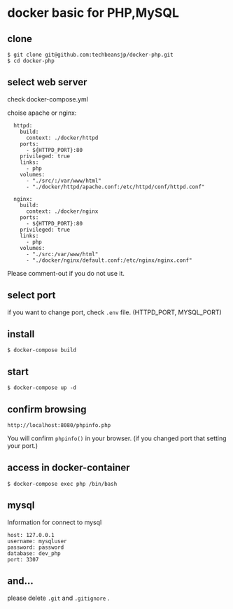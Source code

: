 # docker basic for PHP,MySQL

## clone

```
$ git clone git@github.com:techbeansjp/docker-php.git
$ cd docker-php
```

## select web server 

check docker-compose.yml

choise apache or nginx: 

```
  httpd:
    build:
      context: ./docker/httpd
    ports:
      - ${HTTPD_PORT}:80
    privileged: true
    links:
      - php
    volumes:
      - "./src/:/var/www/html"
      - "./docker/httpd/apache.conf:/etc/httpd/conf/httpd.conf"
```

```
  nginx:
    build:
      context: ./docker/nginx
    ports:
      - ${HTTPD_PORT}:80
    privileged: true
    links:
      - php
    volumes:
      - "./src:/var/www/html"
      - "./docker/nginx/default.conf:/etc/nginx/nginx.conf"
```

Please comment-out if you do not use it.

## select port

if you want to change port, check `.env` file.
(HTTPD_PORT, MYSQL_PORT)

## install

```
$ docker-compose build
```

## start

```
$ docker-compose up -d
```

## confirm browsing

```
http://localhost:8080/phpinfo.php
```

You will confirm `phpinfo()` in your browser.
(if you changed port that setting your port.)

## access in docker-container

```
$ docker-compose exec php /bin/bash
```

## mysql

Information for connect to mysql 

```
host: 127.0.0.1
username: mysqluser
password: password
database: dev_php
port: 3307
```

## and...

please delete `.git` and `.gitignore` .
